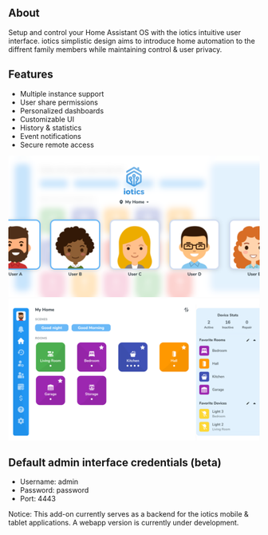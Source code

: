 ## About

Setup and control your Home Assistant OS with the iotics intuitive user interface. iotics simplistic design aims to introduce home automation to the diffrent family members while maintaining control & user privacy.

## Features

- Multiple instance support
- User share permissions
- Personalized dashboards
- Customizable UI
- History & statistics
- Event notifications
- Secure remote access

![iotics dashboard](https://github.com/iotics-live/iotics-Controller/blob/master/iotics/Images/screenshot-003.png?raw=true)
![iotics user selection](https://github.com/iotics-live/iotics-Controller/blob/master/iotics/Images/screenshot-001.png?raw=true)

## Default admin interface credentials (beta)
- Username: admin
- Password: password
- Port: 4443

Notice: This add-on currently serves as a backend for the iotics mobile & tablet applications. A webapp version is currently under development.
